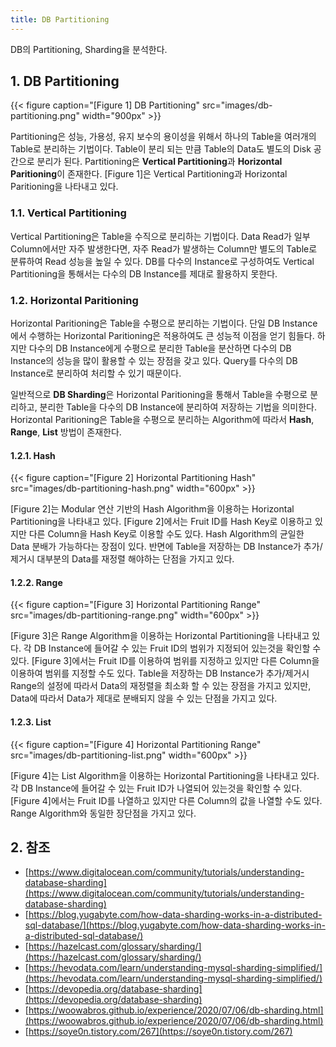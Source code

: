 ```yaml
---
title: DB Partitioning
---
```


DB의 Partitioning, Sharding을 분석한다.

## 1. DB Partitioning

{{< figure caption="[Figure 1] DB Partitioning" src="images/db-partitioning.png" width="900px" >}}

Partitioning은 성능, 가용성, 유지 보수의 용이성을 위해서 하나의 Table을 여러개의 Table로 분리하는 기법이다. Table이 분리 되는 만큼 Table의 Data도 별도의 Disk 공간으로 분리가 된다. Partitioning은 **Vertical Partitioning**과 **Horizontal Paritioning**이 존재한다. [Figure 1]은 Vertical Partitioning과 Horizontal Paritioning을 나타내고 있다.

### 1.1. Vertical Partitioning

Vertical Partitioning은 Table을 수직으로 분리하는 기법이다. Data Read가 일부 Column에서만 자주 발생한다면, 자주 Read가 발생하는 Column만 별도의 Table로 분류하여 Read 성능을 높일 수 있다. DB를 다수의 Instance로 구성하여도 Vertical Partitioning을 통해서는 다수의 DB Instance를 제대로 활용하지 못한다.

### 1.2. Horizontal Paritioning

Horizontal Paritioning은 Table을 수평으로 분리하는 기법이다. 단일 DB Instance에서 수행하는 Horizontal Paritioning은 적용하여도 큰 성능적 이점을 얻기 힘들다. 하지만 다수의 DB Instance에게 수평으로 분리한 Table을 분산하면 다수의 DB Instance의 성능을 많이 활용할 수 있는 장점을 갖고 있다. Query를 다수의 DB Instance로 분리하여 처리할 수 있기 때문이다.

일반적으로 **DB Sharding**은 Horizontal Paritioning을 통해서 Table을 수평으로 분리하고, 분리한 Table을 다수의 DB Instance에 분리하여 저장하는 기법을 의미한다. Horizontal Paritioning은 Table을 수평으로 분리하는 Algorithm에 따라서 **Hash**, **Range**, **List** 방법이 존재한다.

#### 1.2.1. Hash

{{< figure caption="[Figure 2] Horizontal Partitioning Hash" src="images/db-partitioning-hash.png" width="600px" >}}

[Figure 2]는 Modular 연산 기반의 Hash Algorithm을 이용하는 Horizontal Partitioning을 나타내고 있다. [Figure 2]에서는 Fruit ID를 Hash Key로 이용하고 있지만 다른 Column을 Hash Key로 이용할 수도 있다. Hash Algorithm의 균일한 Data 분배가 가능하다는 장점이 있다. 반면에 Table을 저장하는 DB Instance가 추가/제거시 대부분의 Data를 재정렬 해야하는 단점을 가지고 있다.

#### 1.2.2. Range

{{< figure caption="[Figure 3] Horizontal Partitioning Range" src="images/db-partitioning-range.png" width="600px" >}}

[Figure 3]은 Range Algorithm을 이용하는 Horizontal Partitioning을 나타내고 있다. 각 DB Instance에 들어갈 수 있는 Fruit ID의 범위가 지정되어 있는것을 확인할 수 있다. [Figure 3]에서는 Fruit ID를 이용하여 범위를 지정하고 있지만 다른 Column을 이용하여 범위를 지정할 수도 있다. Table을 저장하는 DB Instance가 추가/제거시 Range의 설정에 따라서 Data의 재정렬을 최소화 할 수 있는 장점을 가지고 있지만, Data에 따라서 Data가 제대로 분배되지 않을 수 있는 단점을 가지고 있다.

#### 1.2.3. List

{{< figure caption="[Figure 4] Horizontal Partitioning Range" src="images/db-partitioning-list.png" width="600px" >}}

[Figure 4]는 List Algorithm을 이용하는 Horizontal Partitioning을 나타내고 있다. 각 DB Instance에 들어갈 수 있는 Fruit ID가 나열되어 있는것을 확인할 수 있다. [Figure 4]에서는 Fruit ID를 나열하고 있지만 다른 Column의 값을 나열할 수도 있다. Range Algorithm와 동일한 장단점을 가지고 있다.

## 2. 참조

* [https://www.digitalocean.com/community/tutorials/understanding-database-sharding](https://www.digitalocean.com/community/tutorials/understanding-database-sharding)
* [https://blog.yugabyte.com/how-data-sharding-works-in-a-distributed-sql-database/](https://blog.yugabyte.com/how-data-sharding-works-in-a-distributed-sql-database/)
* [https://hazelcast.com/glossary/sharding/](https://hazelcast.com/glossary/sharding/)
* [https://hevodata.com/learn/understanding-mysql-sharding-simplified/](https://hevodata.com/learn/understanding-mysql-sharding-simplified/)
* [https://devopedia.org/database-sharding](https://devopedia.org/database-sharding)
* [https://woowabros.github.io/experience/2020/07/06/db-sharding.html](https://woowabros.github.io/experience/2020/07/06/db-sharding.html)
* [https://soye0n.tistory.com/267](https://soye0n.tistory.com/267)